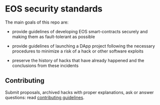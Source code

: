 # EOS security standards

The main goals of this repo are:

- provide guidelines of developing EOS smart-contracts securely and making them as fault-tolerant as possible

- provide guidelines of launching a DApp project following the necessary procedures to minimize a risk of a hack or other software exploits

- preserve the history of hacks that have already happened and the conclusions from these incidents

## Contributing

Submit proposals, archived hacks with proper explanations, ask or answer questions: read [contributing guidelines](https://github.com/Dexaran/EOS-security-standards/blob/master/Contributing.md).
